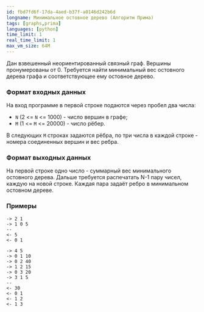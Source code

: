 ```yaml
---
id: fbd7fd6f-17da-4aed-b37f-a0146d242b6d
longname: Минимальное остовное дерево (Алгоритм Прима)
tags: [graphs,prima]
languages: [python]
time_limit: 1
real_time_limit: 1
max_vm_size: 64M
---
```



Дан взвешенный неориентированный связный граф. Вершины пронумерованы от 0. Требуется найти минимальный вес остовного дерева графа и соответствующее ему остовное дерево.

### Формат входных данных

На вход программе в первой строке подаются через пробел два числа:

- `N` (2 <= `N` <= 1000) - число вершин в графе;
- `M` (1 <= `M` <= 20000) - число рёбер.

В следующих `M` строках задаются рёбра, по три числа в каждой строке - номера соединенных вершин и вес ребра.

### Формат выходных данных

На первой строке одно число - суммарный вес минимального остовного дерева. Дальше требуется распечатать N-1 пару чисел, каждyю на новой строке. Каждая пара задаёт ребро в минимальном остовном дереве.

### Примеры
```
-> 2 1
-> 1 0 5
--
<- 5
<- 0 1
```

```
-> 4 5
-> 0 1 10
-> 0 2 40
-> 1 2 15
-> 0 3 20
-> 3 1 5
--
<- 30
<- 0 1
<- 1 2
<- 1 3
```
